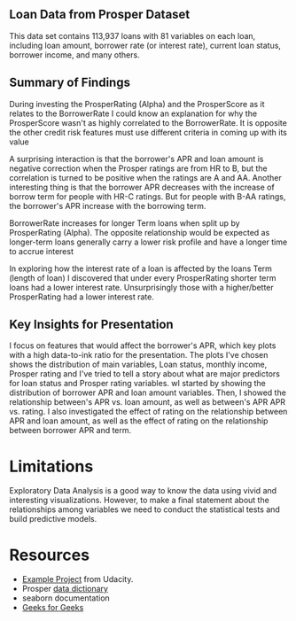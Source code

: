 


## Loan Data from Prosper Dataset
This data set contains 113,937 loans with 81 variables on each loan, including loan amount, borrower rate (or interest rate), current loan status, borrower income, and many others.

<div align="center">
      <a href="https://www.youtube.com/watch?v=0nC8g3s3tAo&ab_channel=Genius">
      </a>
    </div>

## Summary of Findings
During investing the ProsperRating (Alpha) and the ProsperScore as it relates to the BorrowerRate I could know an explanation for why the ProsperScore wasn't as highly correlated to the BorrowerRate. It is opposite the other credit risk features must use different criteria in coming up with its value

A surprising interaction is that the borrower's APR and loan amount is negative correction when the Prosper ratings are from HR to B, but the correlation is turned to be positive when the ratings are A and AA. Another interesting thing is that the borrower APR decreases with the increase of borrow term for people with HR-C ratings. But for people with B-AA ratings, the borrower's APR increase with the borrowing term. 

BorrowerRate increases for longer Term loans when split up by ProsperRating (Alpha). The opposite relationship would be expected as longer-term loans generally carry a lower risk profile and have a longer time to accrue interest

In exploring how the interest rate of a loan is affected by the loans Term (length of loan) I discovered that under every ProsperRating shorter term loans had a lower interest rate. Unsurprisingly those with a higher/better ProsperRating had a lower interest rate.

## Key Insights for Presentation
I focus on features that would affect the borrower's APR, which key plots with a high data-to-ink ratio for the presentation. The plots I've chosen shows the distribution of main variables, Loan status, monthly income, Prosper rating and I've tried to tell a story about what are major predictors for loan status and Prosper rating variables. wI started by showing the distribution of borrower APR and loan amount variables. Then, I showed the relationship between's APR vs. loan amount, as well as between's APR APR vs. rating. I also investigated the effect of rating on the relationship between APR and loan amount, as well as the effect of rating on the relationship between borrower APR and term.

# Limitations
Exploratory Data Analysis is a good way to know the data using vivid and interesting visualizations. However, to make a final statement about the relationships among variables we need to conduct the statistical tests and build predictive models.

# Resources
* [Example Project](https://github.com/loeakaodas/dand_communicate_data_findings/tree/master/Example%20Project) from Udacity.
* Prosper [data dictionary](https://docs.google.com/spreadsheets/d/1gDyi_L4UvIrLTEC6Wri5nbaMmkGmLQBk-Yx3z0XDEtI/edit#gid=0)
* seaborn documentation
* [Geeks for Geeks](https://www.geeksforgeeks.org/)
